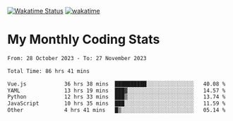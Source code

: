 [![Wakatime Status](https://github.com/noopurphalak/noopurphalak/workflows/wakatime-status-update/badge.svg)](https://github.com/noopurphalak/noopurphalak/actions/workflows/main.yml)
[![wakatime](https://wakatime.com/badge/user/80ace140-ef40-4fdd-b8ed-f3be3d2e1aea.svg)](https://wakatime.com/@80ace140-ef40-4fdd-b8ed-f3be3d2e1aea)

# My Monthly Coding Stats

<!--START_SECTION:waka-->

```txt
From: 28 October 2023 - To: 27 November 2023

Total Time: 86 hrs 41 mins

Vue.js            36 hrs 38 mins  ██████████░░░░░░░░░░░░░░░   40.08 %
YAML              13 hrs 19 mins  ███▓░░░░░░░░░░░░░░░░░░░░░   14.57 %
Python            12 hrs 33 mins  ███▒░░░░░░░░░░░░░░░░░░░░░   13.74 %
JavaScript        10 hrs 35 mins  ███░░░░░░░░░░░░░░░░░░░░░░   11.59 %
Other             4 hrs 41 mins   █▒░░░░░░░░░░░░░░░░░░░░░░░   05.14 %
```

<!--END_SECTION:waka-->
